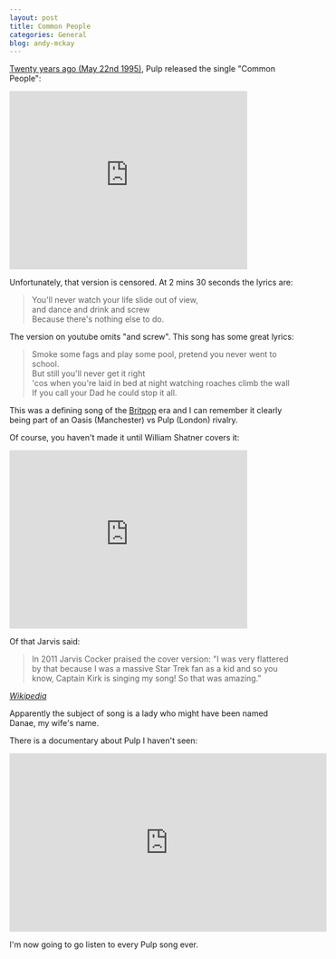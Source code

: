 ```yaml
---
layout: post
title: Common People
categories: General
blog: andy-mckay
---
```


<a href="http://en.wikipedia.org/wiki/Common_People_%28song%29">Twenty years ago (May 22nd 1995)</a>, Pulp released the single "Common People":

<iframe width="420" height="315" src="https://www.youtube.com/embed/yuTMWgOduFM" frameborder="0" allowfullscreen></iframe>

Unfortunately, that version is censored. At 2 mins 30 seconds the lyrics are:

<blockquote>
You'll never watch your life slide out of view,<br/>
and dance and drink and screw<br/>
Because there's nothing else to do.<br/>
</blockquote>

The version on youtube omits "and screw". This song has some great lyrics:

<blockquote>
Smoke some fags and play some pool, pretend you never went to school.<br/>
But still you'll never get it right<br/>
'cos when you're laid in bed at night watching roaches climb the wall<br/>
If you call your Dad he could stop it all.<br/>
</blockquote>

This was a defining song of the <a href="http://en.wikipedia.org/wiki/Britpop">Britpop</a>
era and I can remember it clearly being part of an Oasis (Manchester) vs Pulp (London) rivalry.

Of course, you haven't made it until William Shatner covers it:

<iframe width="420" height="315" src="https://www.youtube.com/embed/ainyK6fXku0" frameborder="0" allowfullscreen></iframe>

Of that Jarvis said:

<blockquote>
In 2011 Jarvis Cocker praised the cover version: "I was very flattered by that because I was a massive Star Trek fan as a kid and so you know, Captain Kirk is singing my song! So that was amazing."
</blockquote>
<cite><a href="http://en.wikipedia.org/wiki/Common_People_%28song%29#William_Shatner_cover_version">Wikipedia</a></cite>

Apparently the subject of song is a lady who might have been named Danae, my wife's name.

There is a documentary about Pulp I haven't seen:

<iframe width="560" height="315" src="https://www.youtube.com/embed/uDNz941vRXU" frameborder="0" allowfullscreen></iframe>

I'm now going to go listen to every Pulp song ever.
